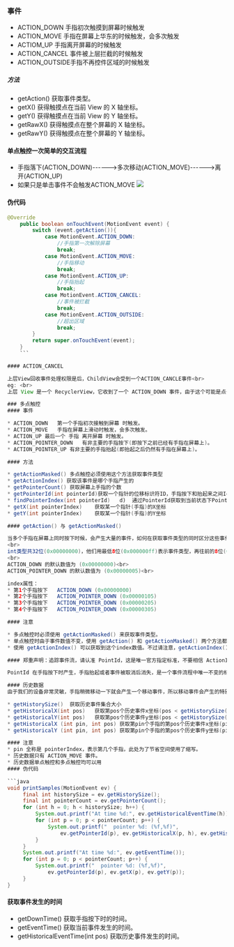 
### 事件
* ACTION_DOWN 手指初次触摸到屏幕时候触发
* ACTION_MOVE 手指在屏幕上华东的时候触发，会多次触发
* ACTIOM_UP 手指离开屏幕的时候触发
* ACTION_CANCEL 事件被上层拦截的时候触发
* ACTION_OUTSIDE手指不再控件区域的时候触发

##### 方法
* getAction()	获取事件类型。
* getX()	获得触摸点在当前 View 的 X 轴坐标。
* getY()	获得触摸点在当前 View 的 Y 轴坐标。
* getRawX()	获得触摸点在整个屏幕的 X 轴坐标。
* getRawY()	获得触摸点在整个屏幕的 Y 轴坐标。

#### 单点触控一次简单的交互流程
* 手指落下(ACTION_DOWN)------>多次移动(ACTION_MOVE)------>离开(ACTION_UP)
* 如果只是单击事件不会触发ACTION_MOVE
![](http://onf44qqgp.bkt.clouddn.com/17-4-4/53392735-file_1491296114912_10c53.gif)

#### 伪代码
```java
@Override
    public boolean onTouchEvent(MotionEvent event) {
        switch (event.getAction()){
            case MotionEvent.ACTION_DOWN:
                //手指第一次解除屏幕
                break;
            case MotionEvent.ACTION_MOVE:
                //手指移动
                break;
            case MotionEvent.ACTION_UP:
                //手指抬起
                break;
            case MotionEvent.ACTION_CANCEL:
                //事件被拦截
                break;
            case MotionEvent.ACTION_OUTSIDE:
                //超出区域
                break;
        }
        return super.onTouchEvent(event);
    }
    ```

#### ACTION_CANCEL

上层View回收事件处理权限是后，ChildView会受到一个ACTION_CANCLE事件<br>
eg: <br>
上层 View 是一个 RecyclerView，它收到了一个 ACTION_DOWN 事件，由于这个可能是点击事件，所以它先传递给对应 ItemView，询问 ItemView 是否需要这个事件，然而接下来又传递过来了一个 ACTION_MOVE 事件，且移动的方向和 RecyclerView 的可滑动方向一致，所以 RecyclerView 判断这个事件是滚动事件，于是要收回事件处理权，这时候对应的 ItemView 会收到一个 ACTION_CANCEL ，并且不会再收到后续事件。

### 多点触控
#### 事件

* ACTION_DOWN	第一个手指初次接触到屏幕 时触发。
* ACTION_MOVE	手指在屏幕上滑动时触发，会多次触发。
* ACTION_UP	最后一个 手指 离开屏幕 时触发。
* ACTION_POINTER_DOWN	有非主要的手指按下(即按下之前已经有手指在屏幕上)。
* ACTION_POINTER_UP	有非主要的手指抬起(即抬起之后仍然有手指在屏幕上)。

#### 方法

* getActionMasked() 多点触控必须使用这个方法获取事件类型
* getActionIndex() 获取该事件是哪个手指产生的
* getPointerCount() 获取屏幕上手指的个数
* getPointerId(int pointerId)获取一个指针的位移标识符ID，手指按下和抬起来之间Id始终不变
* findPointerIndex(int pointerId)	d)	通过PointerId获取到当前状态下PointIndex，之后通过PointIndex获取其他内容
* getX(int pointerIndex)	获取某一个指针(手指)的X坐标
* getY(int pointerIndex)	获取某一个指针(手指)的Y坐标

#### getAction() 与 getActionMasked()

当多个手指在屏幕上同时按下时候，会产生大量的事件，如何在获取事件类型的同时区分这些事件就是一个大问题了。
<br>
int类型共32位(0x00000000)，他们用最低8位(0x000000ff)表示事件类型，再往前的8位(0x0000ff00)表示事件编号，以手指按下为例讲解数值是如何合成的:<br>
<br>
ACTION_DOWN 的默认数值为 (0x00000000)<br>
ACTION_POINTER_DOWN 的默认数值为 (0x00000005)<br>

index属性：
* 第1个手指按下	ACTION_DOWN (0x00000000)
* 第2个手指按下	ACTION_POINTER_DOWN (0x00000105)
* 第3个手指按下	ACTION_POINTER_DOWN (0x00000205)
* 第4个手指按下	ACTION_POINTER_DOWN (0x00000305)

#### 注意

* 多点触控时必须使用 getActionMasked() 来获取事件类型。
* 单点触控时由于事件数值不变，使用 getAction() 和 getActionMasked() 两个方法都可以。
* 使用 getActionIndex() 可以获取到这个index数值。不过请注意，getActionIndex() 只在 down 和 up 时有效，move 时是无效的。

#### 郑重声明：追踪事件流，请认准 PointId，这是唯一官方指定标准，不要相信 ActionIndex 那个小婊砸。

PointId 在手指按下时产生，手指抬起或者事件被取消后消失，是一个事件流程中唯一不变的标识，可以在手指按下时 通过 getPointerId(int pointerIndex) 获得。 (参数中的 pointerIndex 就是 actionIndex)

#### 历史数据
由于我们的设备非常灵敏，手指稍微移动一下就会产生一个移动事件，所以移动事件会产生的特别频繁，为了提高效率，系统会将近期的多个移动事件(move)按照事件发生的顺序进行排序打包放在同一个 MotionEvent 中，与之对应的产生了以下方法：

* getHistorySize()	获取历史事件集合大小
* getHistoricalX(int pos)	获取第pos个历史事件x坐标(pos < getHistorySize())
* getHistoricalY(int pos)	获取第pos个历史事件y坐标(pos < getHistorySize())
* getHistoricalX (int pin, int pos)	获取第pin个手指的第pos个历史事件x坐标(pin < getPointerCount(), pos < getHistorySize() )
* getHistoricalY (int pin, int pos)	获取第pin个手指的第pos个历史事件y坐标(pin < getPointerCount(), pos < getHistorySize() )

#### 注意
* pin 全称是 pointerIndex，表示第几个手指，此处为了节省空间使用了缩写。
* 历史数据只有 ACTION_MOVE 事件。
* 历史数据单点触控和多点触控均可以用
#### 伪代码

```java
void printSamples(MotionEvent ev) {
     final int historySize = ev.getHistorySize();
     final int pointerCount = ev.getPointerCount();
     for (int h = 0; h < historySize; h++) {
         System.out.printf("At time %d:", ev.getHistoricalEventTime(h));
         for (int p = 0; p < pointerCount; p++) {
             System.out.printf("  pointer %d: (%f,%f)",
                 ev.getPointerId(p), ev.getHistoricalX(p, h), ev.getHistoricalY(p, h));
         }
     }
     System.out.printf("At time %d:", ev.getEventTime());
     for (int p = 0; p < pointerCount; p++) {
         System.out.printf("  pointer %d: (%f,%f)",
             ev.getPointerId(p), ev.getX(p), ev.getY(p));
     }
}

```
#### 获取事件发生的时间
* getDownTime()	获取手指按下时的时间。
* getEventTime()	获取当前事件发生的时间。
* getHistoricalEventTime(int pos)	获取历史事件发生的时间。
